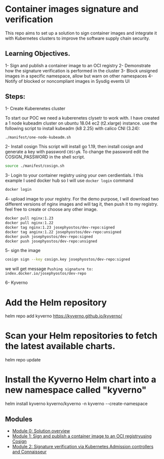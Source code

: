 # Container images signature and verification

This repo aims to set up a solution to sign container images and integrate it with Kubernetes clusters to improve the software supply chain security. 

## Learning Objectives.
1- Sign and publish a container image to an OCI registry
2- Demonstrate how the signature verification is performed in the cluster
3- Block unsigned images in a specific namespace, allow but warn on other namespaces
4- Notify of blocked or noncompliant images in Sysdig events UI

## Steps:

1-  Create Kuberenetes cluster  

To start our POC we need a kuberenetes clysetr to work with. I have created a 1 node kubeadm cluster on ubuntu 18.04 ec2 (t2.xlarge) instance. use the following script to install kubeadm (k8 2.25) with calico CNI (3.24):

```bash
./manifest/one-node-kubeadm.sh
```

2- Install cosign 
This script will install go 1.19, then install cosign and generate a key with password `C0S!gN`. To change the password edit the COSIGN_PASSWORD in the shell script.

```bash
source ./manifest/cosign.sh
```

3- Login to your container registry using your own cerdientials. 
I this example I used docker hub so I will use `docker login` command  

```bash
docker login
```

4- upload image to your registry.
For the demo purpose, I will download two different versions of nginx images and will tag it, then push it to my registry. feel free to create or choose any other image.    

```bash 
docker pull nginx:1.23
docker pull nginx:1.22
docker tag nginx:1.23 josephyostos/dev-repo:signed 
docker tag anginx:1.22 josephyostos/dev-repo:unsigned
docker push josephyostos/dev-repo:signed
docker push josephyostos/dev-repo:unsigned
```

5- sign the image 

```bash
cosign sign --key cosign.key josephyostos/dev-repo:signed
```
we will get message `Pushing signature to: index.docker.io/josephyostos/dev-repo`

6- Kyverno 

# Add the Helm repository
helm repo add kyverno https://kyverno.github.io/kyverno/
# Scan your Helm repositories to fetch the latest available charts.
helm repo update
# Install the Kyverno Helm chart into a new namespace called "kyverno"
helm install kyverno kyverno/kyverno -n kyverno --create-namespace



## Modules

- [Module 0: Solution overview ](modules/solution-overview.md)
- [Module 1: Sign and publish a container image to an OCI registryusing Cosign ](modules/Sign-images.md)
- [Module 2: Signature verification via Kubernetes Admission controllers and Connaisseur](modules/Connaisseur.md)


